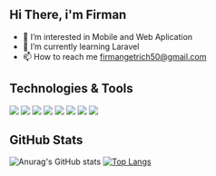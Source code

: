 ## Hi There, i'm Firman

- 👀 I’m interested in Mobile and Web Aplication
- 🌱 I’m currently learning Laravel
- 📫 How to reach me firmangetrich50@gmail.com

## Technologies & Tools
![](https://img.shields.io/badge/OS-Windows-informational?style=flat&logo=windows&logoColor=white&color=2bbc8a)
![](https://img.shields.io/badge/Editor-Atom-informational?style=flat&logo=atom&logoColor=white&color=2bbc8a)
![](https://img.shields.io/badge/Code-HTML5-informational?style=flat&logo=html5&logoColor=white&color=2bbc8a)
![](https://img.shields.io/badge/Code-PHP-informational?style=flat&logo=php&logoColor=white&color=2bbc8a)
![](https://img.shields.io/badge/Code-Laravel-informational?style=flat&logo=laravel&logoColor=white&color=2bbc8a)
![](https://img.shields.io/badge/Code-Java-informational?style=flat&logo=java&logoColor=white&color=2bbc8a)
![](https://img.shields.io/badge/Code-ExpressJS-informational?style=flat&logo=expressjs&logoColor=white&color=2bbc8a)
![](https://img.shields.io/badge/Tools-MySQL-informational?style=flat&logo=mysql&logoColor=white&color=2bbc8a)

## GitHub Stats
![Anurag's GitHub stats](https://github-readme-stats.vercel.app/api?username=FirmanWahyudi007&show_icons=true&theme=radical)
[![Top Langs](https://github-readme-stats.vercel.app/api/top-langs/?username=FirmanWahyudi007&layout=compact)](https://github.com/FirmanWahyudi007)

<!---
FirmanWahyudi007/FirmanWahyudi007 is a ✨ special ✨ repository because its `README.md` (this file) appears on your GitHub profile.
You can click the Preview link to take a look at your changes.
--->
